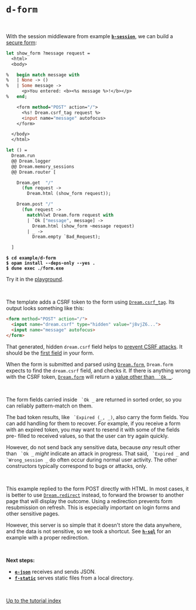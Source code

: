 # `d-form`

<br>

With the session middleware from example [**`b-session`**](../b-session#files),
we can build a [secure form](https://aantron.github.io/dream/#forms):

```ocaml
let show_form ?message request =
  <html>
  <body>

%   begin match message with
%   | None -> ()
%   | Some message ->
      <p>You entered: <b><%s message %>!</b></p>
%   end;

    <form method="POST" action="/">
      <%s! Dream.csrf_tag request %>
      <input name="message" autofocus>
    </form>

  </body>
  </html>

let () =
  Dream.run
  @@ Dream.logger
  @@ Dream.memory_sessions
  @@ Dream.router [

    Dream.get  "/"
      (fun request ->
        Dream.html (show_form request));

    Dream.post "/"
      (fun request ->
        match%lwt Dream.form request with
        | `Ok ["message", message] ->
          Dream.html (show_form ~message request)
        | _ ->
          Dream.empty `Bad_Request);

  ]
```

<pre><code><b>$ cd example/d-form</b>
<b>$ opam install --deps-only --yes .</b>
<b>$ dune exec ./form.exe</b></code></pre>

Try it in the [playground](http://dream.as/d-form).

<br>

The template adds a CSRF token to the form using
[`Dream.csrf_tag`](https://aantron.github.io/dream/#val-csrf_tag). Its output
looks something like this:

```html
<form method="POST" action="/">
  <input name="dream.csrf" type="hidden" value="j8vjZ6...">
  <input name="message" autofocus>
</form>
```

That generated, hidden `dream.csrf` field helps to [prevent CSRF
attacks](https://cheatsheetseries.owasp.org/cheatsheets/Cross-Site_Request_Forgery_Prevention_Cheat_Sheet.html).
It should be the [first
field](https://portswigger.net/web-security/csrf/tokens#how-should-csrf-tokens-be-transmitted)
in your form.

When the form is submitted and parsed using
[`Dream.form`](https://aantron.github.io/dream/#val-form), `Dream.form` expects
to find the `dream.csrf` field, and checks it. If there is anything wrong with
the CSRF token, [`Dream.form`](https://aantron.github.io/dream/#val-form) will
return a [value other than
`` `Ok _``](https://aantron.github.io/dream/#type-form_result).

<br>

The form fields carried inside `` `Ok _`` are returned in sorted order, so you
can reliably pattern-match on them.

The bad token results, like `` `Expired (_, _)``, also carry the form fields.
You can add handling for them to recover. For example, if you receive a form
with an expired token, you may want to resend it with some of the fields pre-
filled to received values, so that the user can try again quickly.

However, do not send back any sensitive data, because *any* result other than
`` `Ok _`` *might* indicate an attack in progress. That said, `` `Expired _``
and `` `Wrong_session _`` do often occur during normal user activity. The other
constructors typically correspond to bugs or attacks, only.

<br>

This example replied to the form POST directly with HTML. In most cases, it is
better to use [`Dream.redirect`](https://aantron.github.io/dream/#val-redirect)
instead, to forward the browser to another page that will display the outcome.
Using a redirection prevents form resubmission on refresh. This is especially
important on login forms and other sensitive pages.

However, this server is so simple that it doesn't store the data anywhere, and
the data is not sensitive, so we took a shortcut. See
[**`h-sql`**](../h-sql#files) for an example with a proper redirection.

<br>

**Next steps:**

- [**`e-json`**](../e-json#files) receives and sends JSON.
- [**`f-static`**](../f-static#files) serves static files from a local
  directory.

<br>

[Up to the tutorial index](../#readme)

